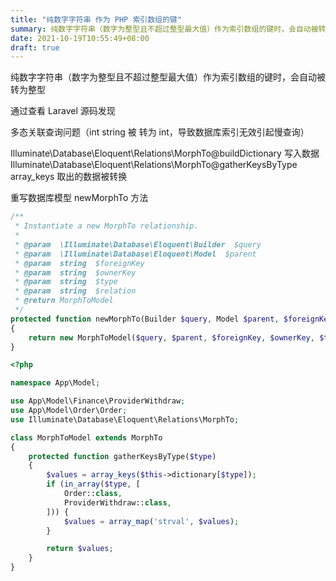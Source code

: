 ```yaml
---
title: "纯数字字符串 作为 PHP 索引数组的键"
summary: 纯数字字符串（数字为整型且不超过整型最大值）作为索引数组的键时，会自动被转为整型
date: 2021-10-19T10:55:49+08:00
draft: true
---
```


纯数字字符串（数字为整型且不超过整型最大值）作为索引数组的键时，会自动被转为整型

通过查看 Laravel 源码发现

多态关联查询问题（int string 被 转为 int，导致数据库索引无效引起慢查询）

Illuminate\Database\Eloquent\Relations\MorphTo@buildDictionary 写入数据
Illuminate\Database\Eloquent\Relations\MorphTo@gatherKeysByType array_keys 取出的数据被转换

重写数据库模型 newMorphTo 方法

```PHP
/**
 * Instantiate a new MorphTo relationship.
 *
 * @param  \Illuminate\Database\Eloquent\Builder  $query
 * @param  \Illuminate\Database\Eloquent\Model  $parent
 * @param  string  $foreignKey
 * @param  string  $ownerKey
 * @param  string  $type
 * @param  string  $relation
 * @return MorphToModel
 */
protected function newMorphTo(Builder $query, Model $parent, $foreignKey, $ownerKey, $type, $relation)
{
    return new MorphToModel($query, $parent, $foreignKey, $ownerKey, $type, $relation);
}
```

```PHP
<?php

namespace App\Model;

use App\Model\Finance\ProviderWithdraw;
use App\Model\Order\Order;
use Illuminate\Database\Eloquent\Relations\MorphTo;

class MorphToModel extends MorphTo
{
    protected function gatherKeysByType($type)
    {
        $values = array_keys($this->dictionary[$type]);
        if (in_array($type, [
            Order::class,
            ProviderWithdraw::class,
        ])) {
            $values = array_map('strval', $values);
        }

        return $values;
    }
}
```
